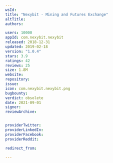 ```yaml
---
wsId: 
title: "Nexybit - Mining and Futures Exchange"
altTitle: 
authors:

users: 10000
appId: com.nexybit.nexybit
released: 2018-12-31
updated: 2019-02-18
version: "1.0.4"
stars: 3.9
ratings: 42
reviews: 25
size: 1.8M
website: 
repository: 
issue: 
icon: com.nexybit.nexybit.png
bugbounty: 
verdict: obsolete
date: 2021-09-01
signer: 
reviewArchive:


providerTwitter: 
providerLinkedIn: 
providerFacebook: 
providerReddit: 

redirect_from:

---
```



